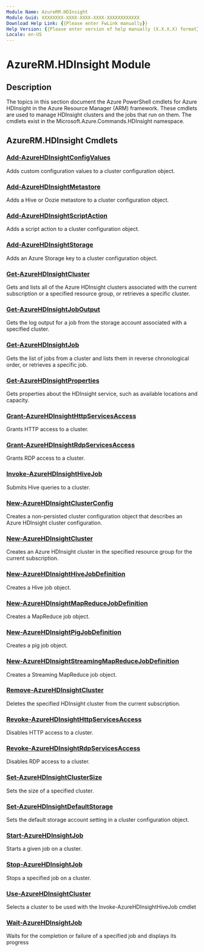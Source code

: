 ```yaml
---
Module Name: AzureRM.HDInsight
Module Guid: XXXXXXXX-XXXX-XXXX-XXXX-XXXXXXXXXXXX
Download Help Link: {{Please enter FwLink manually}}
Help Version: {{Please enter version of help manually (X.X.X.X) format}}
Locale: en-US
---
```


# AzureRM.HDInsight Module
## Description
The topics in this section document the Azure PowerShell cmdlets for Azure HDInsight in the Azure Resource Manager (ARM) framework. These cmdlets are used to manage HDInsight clusters and the jobs that run on them. The cmdlets exist in the Microsoft.Azure.Commands.HDInsight namespace.

## AzureRM.HDInsight Cmdlets
### [Add-AzureHDInsightConfigValues](.\Add-AzureHDInsightConfigValues.md)
Adds custom configuration values to a cluster configuration object.


### [Add-AzureHDInsightMetastore](.\Add-AzureHDInsightMetastore.md)
Adds a Hive or Oozie metastore to a cluster configuration object.


### [Add-AzureHDInsightScriptAction](.\Add-AzureHDInsightScriptAction.md)
Adds a script action to a cluster configuration object.


### [Add-AzureHDInsightStorage](.\Add-AzureHDInsightStorage.md)
Adds an Azure Storage key to a cluster configuration object.


### [Get-AzureHDInsightCluster](.\Get-AzureHDInsightCluster.md)
Gets and lists all of the Azure HDInsight clusters associated with the current subscription or a specified resource group, or retrieves a specific cluster.


### [Get-AzureHDInsightJobOutput](.\Get-AzureHDInsightJobOutput.md)
Gets the log output for a job from the storage account associated with a specified cluster.


### [Get-AzureHDInsightJob](.\Get-AzureHDInsightJob.md)
Gets the list of jobs from a cluster and lists them in reverse chronological order, or retrieves a specific job.


### [Get-AzureHDInsightProperties](.\Get-AzureHDInsightProperties.md)
Gets properties about the HDInsight service, such as available locations and capacity.


### [Grant-AzureHDInsightHttpServicesAccess](.\Grant-AzureHDInsightHttpServicesAccess.md)
Grants HTTP access to a cluster.


### [Grant-AzureHDInsightRdpServicesAccess](.\Grant-AzureHDInsightRdpServicesAccess.md)
Grants RDP access to a cluster.


### [Invoke-AzureHDInsightHiveJob](.\Invoke-AzureHDInsightHiveJob.md)
Submits Hive queries to a cluster.


### [New-AzureHDInsightClusterConfig](.\New-AzureHDInsightClusterConfig.md)
Creates a non-persisted cluster configuration object that describes an Azure HDInsight cluster configuration.


### [New-AzureHDInsightCluster](.\New-AzureHDInsightCluster.md)
Creates an Azure HDInsight cluster in the specified resource group for the current subscription.


### [New-AzureHDInsightHiveJobDefinition](.\New-AzureHDInsightHiveJobDefinition.md)
Creates a Hive job object.


### [New-AzureHDInsightMapReduceJobDefinition](.\New-AzureHDInsightMapReduceJobDefinition.md)
Creates a MapReduce job object.


### [New-AzureHDInsightPigJobDefinition](.\New-AzureHDInsightPigJobDefinition.md)
Creates a pig job object.


### [New-AzureHDInsightStreamingMapReduceJobDefinition](.\New-AzureHDInsightStreamingMapReduceJobDefinition.md)
Creates a Streaming MapReduce job object.


### [Remove-AzureHDInsightCluster](.\Remove-AzureHDInsightCluster.md)
Deletes the specified HDInsight cluster from the current subscription.


### [Revoke-AzureHDInsightHttpServicesAccess](.\Revoke-AzureHDInsightHttpServicesAccess.md)
Disables HTTP access to a cluster.


### [Revoke-AzureHDInsightRdpServicesAccess](.\Revoke-AzureHDInsightRdpServicesAccess.md)
Disables RDP access to a cluster.


### [Set-AzureHDInsightClusterSize](.\Set-AzureHDInsightClusterSize.md)
Sets the size of a specified cluster.


### [Set-AzureHDInsightDefaultStorage](.\Set-AzureHDInsightDefaultStorage.md)
Sets the default storage account setting in a cluster configuration object.


### [Start-AzureHDInsightJob](.\Start-AzureHDInsightJob.md)
Starts a given job on a cluster.


### [Stop-AzureHDInsightJob](.\Stop-AzureHDInsightJob.md)
Stops a specified job on a cluster.


### [Use-AzureHDInsightCluster](.\Use-AzureHDInsightCluster.md)
Selects a cluster to be used with the Invoke-AzureHDInsightHiveJob cmdlet


### [Wait-AzureHDInsightJob](.\Wait-AzureHDInsightJob.md)
Waits for the completion or failure of a specified job and displays its progress



